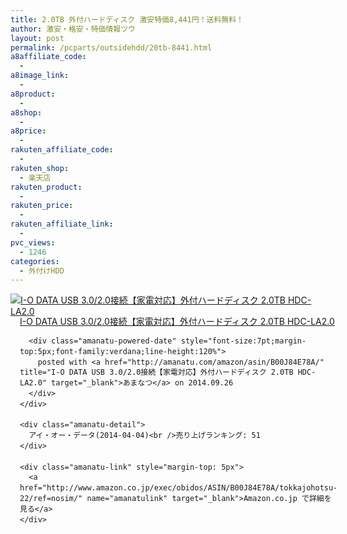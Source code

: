 ```yaml
---
title: 2.0TB 外付ハードディスク 激安特価8,441円！送料無料！
author: 激安・格安・特価情報ツウ
layout: post
permalink: /pcparts/outsidehdd/20tb-8441.html
a8affiliate_code:
  - 
a8image_link:
  - 
a8product:
  - 
a8shop:
  - 
a8price:
  - 
rakuten_affiliate_code:
  - 
rakuten_shop:
  - 楽天店
rakuten_product:
  - 
rakuten_price:
  - 
rakuten_affiliate_link:
  - 
pvc_views:
  - 1246
categories:
  - 外付けHDD
---
```

<div class="amanatu-box" style="margin-bottom:0px;">
  <div class="amanatu-image" style="float:left;">
    <a href="http://www.amazon.co.jp/exec/obidos/ASIN/B00J84E78A/tokkajohotsu-22/ref=nosim/" name="amanatulink" target="_blank"><img src="http://i2.wp.com/ecx.images-amazon.com/images/I/41adK%2BzzMmL._SL160_.jpg?w=546" alt="I-O DATA USB 3.0/2.0接続【家電対応】外付ハードディスク 2.0TB HDC-LA2.0" style="border: none;" data-recalc-dims="1" /></a>
  </div>
  
  <div class="amanatu-info" style="float:left;margin-left:15px;line-height:120%">
    <div class="amanatu-name" style="margin-bottom:10px;line-height:120%">
      <a href="http://www.amazon.co.jp/exec/obidos/ASIN/B00J84E78A/tokkajohotsu-22/ref=nosim/" name="amanatulink" target="_blank">I-O DATA USB 3.0/2.0接続【家電対応】外付ハードディスク 2.0TB HDC-LA2.0</a> 
      
      <div class="amanatu-powered-date" style="font-size:7pt;margin-top:5px;font-family:verdana;line-height:120%">
        posted with <a href="http://amanatu.com/amazon/asin/B00J84E78A/" title="I-O DATA USB 3.0/2.0接続【家電対応】外付ハードディスク 2.0TB HDC-LA2.0" target="_blank">あまなつ</a> on 2014.09.26
      </div>
    </div>
    
    <div class="amanatu-detail">
      アイ・オー・データ(2014-04-04)<br />売り上げランキング: 51
    </div>
    
    <div class="amanatu-link" style="margin-top: 5px">
      <a href="http://www.amazon.co.jp/exec/obidos/ASIN/B00J84E78A/tokkajohotsu-22/ref=nosim/" name="amanatulink" target="_blank">Amazon.co.jp で詳細を見る</a>
    </div>
  </div>
  
  <div class="amanatu-footer" style="clear: left">
  </div>
</div>